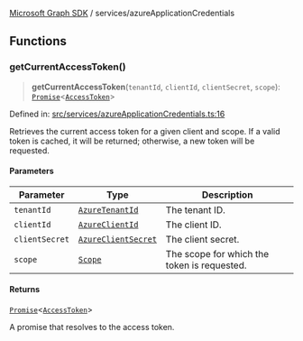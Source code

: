 [Microsoft Graph SDK](../README.md) / services/azureApplicationCredentials

## Functions

### getCurrentAccessToken()

> **getCurrentAccessToken**(`tenantId`, `clientId`, `clientSecret`, `scope`): [`Promise`](https://developer.mozilla.org/docs/Web/JavaScript/Reference/Global_Objects/Promise)\<[`AccessToken`](../AccessToken.md#accesstoken)\>

Defined in: [src/services/azureApplicationCredentials.ts:16](https://github.com/Future-Secure-AI/microsoft-graph/blob/main/src/services/azureApplicationCredentials.ts#L16)

Retrieves the current access token for a given client and scope.
If a valid token is cached, it will be returned; otherwise, a new token will be requested.

#### Parameters

| Parameter | Type | Description |
| ------ | ------ | ------ |
| `tenantId` | [`AzureTenantId`](../AzureApplicationCredentials.md#azuretenantid) | The tenant ID. |
| `clientId` | [`AzureClientId`](../AzureApplicationCredentials.md#azureclientid) | The client ID. |
| `clientSecret` | [`AzureClientSecret`](../AzureApplicationCredentials.md#azureclientsecret) | The client secret. |
| `scope` | [`Scope`](../AzureApplicationCredentials.md#scope) | The scope for which the token is requested. |

#### Returns

[`Promise`](https://developer.mozilla.org/docs/Web/JavaScript/Reference/Global_Objects/Promise)\<[`AccessToken`](../AccessToken.md#accesstoken)\>

A promise that resolves to the access token.
